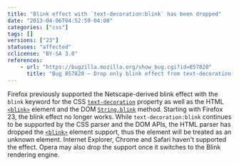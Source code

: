 ```yaml
---
title: "Blink effect with `text-decoration:blink` has been dropped"
date: "2013-04-06T04:52:59-04:00"
categories: ["css"]
tags: []
versions: ["23"]
statuses: "affected"
cclicense: "BY-SA 3.0"
references:
    - url: "https://bugzilla.mozilla.org/show_bug.cgi?id=857820"
      title: "Bug 857820 – Drop only blink effect from text-decoration: blink; and completely remove <blink> element"
---
```

Firefox previously supported the Netscape-derived blink effect with the `blink` keyword for the CSS [`text-decoration`](https://developer.mozilla.org/en-US/docs/Web/CSS/text-decoration) property as well as the HTML [`<blink>`](https://developer.mozilla.org/en-US/docs/Web/HTML/Element/blink) element and the DOM [`String.blink`](https://developer.mozilla.org/en-US/docs/Web/JavaScript/Reference/Global_Objects/String/blink) method. Starting with Firefox 23, the blink effect no longer works. While `text-decoration:blink` continues to be supported by the CSS parser and the DOM APIs, the HTML parser has dropped the [`<blink>`](https://developer.mozilla.org/en-US/docs/Web/HTML/Element/blink) element support, thus the element will be treated as an unknown element. Internet Explorer, Chrome and Safari haven't supported the effect. Opera may also drop the support once it switches to the Blink rendering engine.
